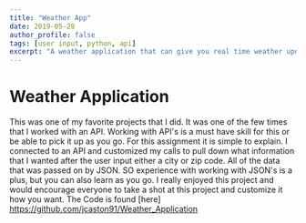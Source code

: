```yaml
---
title: "Weather App"
date: 2019-05-28
author_profile: false
tags: [user input, python, api]
excerpt: "A weather application that can give you real time weather updates."
---
```


# Weather Application

This was one of my favorite projects that I did. It was one of the few times that I worked with an API. Working with API's is a must have skill for this or be able to pick it up as you go. For this assignment it is simple to explain. I connected to an API and customized my calls to pull down what information that I wanted after the user input either a city or zip code. All of the data that was passed on by JSON. SO experience with working with JSON's is a plus, but you can also learn as you go. I really enjoyed this project and would encourage everyone to take a shot at this project and customize it how you want. The Code is found [here] https://github.com/jcaston91/Weather_Application

